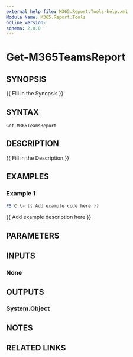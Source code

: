 ```yaml
---
external help file: M365.Report.Tools-help.xml
Module Name: M365.Report.Tools
online version:
schema: 2.0.0
---
```


# Get-M365TeamsReport

## SYNOPSIS
{{ Fill in the Synopsis }}

## SYNTAX

```
Get-M365TeamsReport
```

## DESCRIPTION
{{ Fill in the Description }}

## EXAMPLES

### Example 1
```powershell
PS C:\> {{ Add example code here }}
```

{{ Add example description here }}

## PARAMETERS

## INPUTS

### None

## OUTPUTS

### System.Object
## NOTES

## RELATED LINKS
